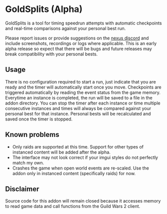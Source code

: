 # GoldSplits (Alpha)

GoldSplits is a tool for timing speedrun attempts with automatic checkpoints and real-time comparisons against your personal best run.

Please report issues or provide suggestions on the [nexus discord](https://discord.gg/raidcore) and include screenshots, recordings or logs where applicable. This is an early alpha release so expect that there will be bugs and future releases may break compatibility with your personal bests.


## Usage
There is no configuration required to start a run, just indicate that you are ready and the timer will automatically start once you move. Checkpoints are triggered automatically by reading the event status from the game memory. Everytime an instance is completed, the run will be saved to a file in the addon directory. You can stop the timer after each instance or time multiple consecutive instances and times will always be compared against your personal best for that instance. Personal bests will be recalculated and saved once the timer is stopped.


## Known problems
- Only raids are supported at this time. Support for other types of instanced content will be added after the alpha.
- The interface may not look correct if your imgui styles do not perfectly match my own.
- Crashes the game when open world events are re-scaled. Use the addon only in instanced content (specifically raids) for now.


## Disclaimer
Source code for this addon will remain closed because it accesses memory to read game data and call functions from the Guild Wars 2 client.
